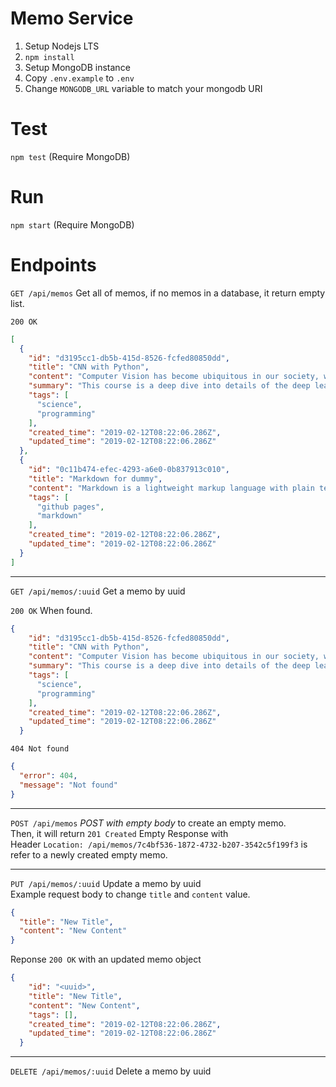 # Memo Service

1. Setup Nodejs LTS
1. `npm install`
1. Setup MongoDB instance
1. Copy `.env.example` to `.env`
1. Change `MONGODB_URL` variable to match your mongodb URI

# Test

`npm test` (Require MongoDB)

# Run

`npm start` (Require MongoDB)

# Endpoints

`GET /api/memos` Get all of memos, if no memos in a database, it return empty list.  

`200 OK`
```json
[
  {
    "id": "d3195cc1-db5b-415d-8526-fcfed80850dd",
    "title": "CNN with Python",
    "content": "Computer Vision has become ubiquitous in our society, with applications in search, image understanding, apps, mapping, ...",
    "summary": "This course is a deep dive into details of the deep learning architectures with a focus on learning end-to-end models for these tasks, ...",
    "tags": [
      "science",
      "programming"
    ],
    "created_time": "2019-02-12T08:22:06.286Z",
    "updated_time": "2019-02-12T08:22:06.286Z"
  },
  {
    "id": "0c11b474-efec-4293-a6e0-0b837913c010",
    "title": "Markdown for dummy",
    "content": "Markdown is a lightweight markup language with plain text formatting syntax. Its design allows it to be converted to many output formats, ...",
    "tags": [
      "github pages",
      "markdown"
    ],
    "created_time": "2019-02-12T08:22:06.286Z",
    "updated_time": "2019-02-12T08:22:06.286Z"
  }
]
```  
---
`GET /api/memos/:uuid` Get a memo by uuid  

`200 OK` When found.
```json
{
    "id": "d3195cc1-db5b-415d-8526-fcfed80850dd",
    "title": "CNN with Python",
    "content": "Computer Vision has become ubiquitous in our society, with applications in search, image understanding, apps, mapping, ...",
    "summary": "This course is a deep dive into details of the deep learning architectures with a focus on learning end-to-end models for these tasks, ...",
    "tags": [
      "science",
      "programming"
    ],
    "created_time": "2019-02-12T08:22:06.286Z",
    "updated_time": "2019-02-12T08:22:06.286Z"
  }
```
`404 Not found`
```json
{
  "error": 404,
  "message": "Not found"
}
```
---
`POST /api/memos` _POST with empty body_ to create an empty memo.  
Then, it will return `201 Created` Empty Response with  
Header `Location: /api/memos/7c4bf536-1872-4732-b207-3542c5f199f3` is refer to a newly created empty memo.

---
`PUT /api/memos/:uuid` Update a memo by uuid  
Example request body to change `title` and `content` value.  
```json
{
  "title": "New Title",
  "content": "New Content"
}
```
Reponse `200 OK` with an updated memo object
```json
{
    "id": "<uuid>",
    "title": "New Title",
    "content": "New Content",
    "tags": [],
    "created_time": "2019-02-12T08:22:06.286Z",
    "updated_time": "2019-02-12T08:22:06.286Z"
  }
```
---
`DELETE /api/memos/:uuid` Delete a memo by uuid  
